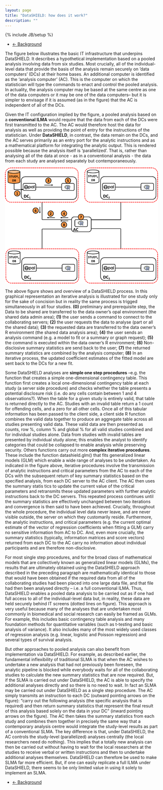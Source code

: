 ```yaml
---
layout: page
title: "DataSHIELD: how does it work?"
description: ""
---
```

{% include JB/setup %}

<ul class="pager">
  <li class="previous">
    <a href="/background">&larr; Background</a>
  </li>
</ul>

The figure below illustrates the basic IT infrastructure that underpins DataSHIELD. It describes a hypothetical implementation based on a pooled analysis involving data from six studies. Most crucially, all of the individual-level data that provide the basis of the analysis remain securely on ’data computers’ (DCs) at their home bases. An additional computer is identified as the ‘analysis computer’ (AC). This is the computer on which the statistician will type the commands to enact and control the pooled analysis. In actuality, the analysis computer may be based at the same centre as one of the data computers or it may be one of the data computers– but it is simpler to envisage if it is assumed (as in the figure) that the AC is independent of all of the DCs.

Given the IT configuration implied by the figure, a pooled analysis based on a **conventional ILMA** would require that the data from each of the DCs were first transmitted to the AC. The AC would therefore host the data for analysis as well as providing the point of entry for the instructions of the statistician. Under **DataSHIELD**, in contrast, the data remain on the DCs, and the AC serves primarily as an entry port for the analytic instructions and as a mathematical platform for integrating the analytic output. This is rendered possible because the analysis itself is ‘parallelized’. That is, rather than analysing all of the data at once - as in a conventional analysis - the data from each study are analysed separately but contemporaneously.

![DataSHIELD](/images/HowItWorksPicCompact.png "DataSHIELD")

The above figure shows and overview of a DataSHIELD process. In this graphical representation an iterative analysis is illustrated for one study only for the sake of concision but in reality the same process is trigged simultaneously in all four studies.
**(0)** preliminary and prerequisite step, the Data to be shared are transferred to the data owner’s opal environment (the shared data admin area); 
**(1)** the user sends a command to connect to the collaborating servers; 
**(2)** the user requests the data to analyse (part or all the shared data); 
**(3)** the requested data are transferred to the data owner’s R environment (the shared data analysis area); 
**(4)** the user sends an analysis command (e.g. a model to fit or a summary or graph request); 
**(5)** the command is executed within the data owner’s R environment; 
**(6)** Non-disclosive summary statistics are send back to the user; 
**(7)** the returned summary statistics are combined by the analysis computer; 
**(8)** In an iterative process, the updated coefficient estimates of the fitted model are sent back to the DCs for a new fit. 

Some DataSHIELD analyses are **simple one step procedures** –e.g. the function that creates a simple one-dimensional contingency table. This function first creates a local one-dimensional contingency table at each study (a server side procedure) and checks whether the table presents a potential disclosure risk (i.e. do any cells contain between 1 and 4 observations?). When the table for a given study is entirely valid, that table is returned directly to the AC. Studies with an invalid table return a 1 count for offending cells, and a zero for all other cells. Once all of this tabular information has been passed to the client side, a client side R function combines the valid data together to produce an aggregate table across all studies presenting valid data. These valid data are then presented as counts, row %, column % and global % for all valid studies combined and for individual studies alone. Data from studies with invalid tables are presented by individual study alone; this enables the analyst to identify categories that could be collapsed to enable analysis while preserving security. Others functions carry out more **complex iterative procedures**. These include the function datashield.glm() that fits generalized linear models (GLM) which enable a wide range of analyses to be undertaken. As indicated in the figure above, iterative procedures involve the transmission of analytic instructions and critical parameters from the AC to each of the DCs with the subsequent return of key summary statistics based on the specified analysis, from each DC server to the AC client. The AC then uses the summary statis tics to update the current value of the critical parameters and retransmits these updated parameters with further analytic instructions back to the DC servers. This repeated process continues until the summary statistics are effectively unchanged between two iterations and convergence is then said to have been achieved. Crucially, throughout the whole procedure, the individual level data never leave, and are never visible outside, the server on which they customarily reside. Furthermore, the analytic instructions, and critical parameters (e.g. the current optimal estimate of the vector of regression coefficients when fitting a GLM) carry no sensitive information from AC to DC. And, even more crucially, the summary statistics (typically, information matrices and score vectors) returned from each DC to the AC carry no information about individual participants and are therefore non-disclosive.

For most single step procedures, and for the broad class of mathematical models that are collectively known as generalized linear models (GLMs), the results that are ultimately obtained using the DataSHIELD approach described in the preceding paragraph are mathematically identical to those that would have been obtained if the required data from all of the collaborating studies had been placed into one large data file, and that file had then been analysed directly – i.e. a full conventional ILMA. Thus, DataSHIELD enables a pooled data analysis to be carried out as if one had full access to all of the individual-level data but, in reality, these data are held securely behind IT screens (dotted lines on figure). This approach is very useful because many of the analyses that are undertaken most commonly in biomedical and social research can easily be framed as GLMs. For example, this includes basic contingency table analysis and many foundation methods for quantitative variables (such as t-testing and basic analysis of variance). It also includes many of the most widely used classes of regression analysis (e.g. linear, logistic and Poisson regression) and several types of survival analysis.

But other approaches to pooled analysis can also benefit from implementation via DataSHIELD. For example, as described earlier, the fundamental inflexibility of traditional SLMA is that when the AC wishes to undertake a new analysis that had not previously been foreseen, the analytic pipeline is blocked while everybody waits for all of the collaborating studies to calculate the new summary statistics that are now required. But, if the SLMA is carried out under DataSHIELD, the AC is able to specify the additional analyses directly and so there is no need to wait. In fact an SLMA may be carried out under DataSHIELD as a single step procedure. The AC simply transmits an instruction to each DC (outward pointing arrows on the figure): “carry out the following analysis (the specific analysis that is required) and then return summary statistics that represent the final result of this analysis based solely on the data in your DC” (inward pointing arrows on the figure). The AC then takes the summary statistics from each study and combines them together in precisely the same way that a contemporary analysis centre would integrate the study-level results as part of a conventional SLMA. The key difference is that, under DataSHIELD, the AC controls the study-level (parallelized) analyses centrally (the local researchers need do nothing). This implies that a totally new analysis can then be carried out without having to wait for the local researchers at the studies to receive verbal or written instructions and then to undertake additional analyses themselves. DataSHIELD can therefore be used to make SLMA far more efficient. But, if one can easily replicate a full ILMA under DataSHIELD, there seems to be only limited value in using it solely to implement an SLMA.

<ul class="pager">
  <li class="previous">
    <a href="/background">&larr; Background</a>
  </li>
</ul>

